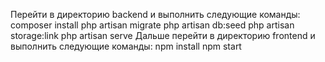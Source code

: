 Перейти в директорию backend и выполнить следующие команды:
composer install
php artisan migrate
php artisan db:seed
php artisan storage:link 
php artisan serve
Дальше перейти в директорию frontend и выполнить следующие команды:
npm install
npm start
